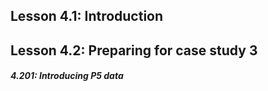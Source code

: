 ## Lesson 4.1: Introduction

## Lesson 4.2: Preparing for case study 3

<h5>4.201: Introducing P5 data</h5>
